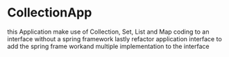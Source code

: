 # CollectionApp
this Application make use of Collection, Set, List and Map
coding to an interface without a spring framework
lastly refactor application interface to add the spring frame workand multiple implementation to the interface
